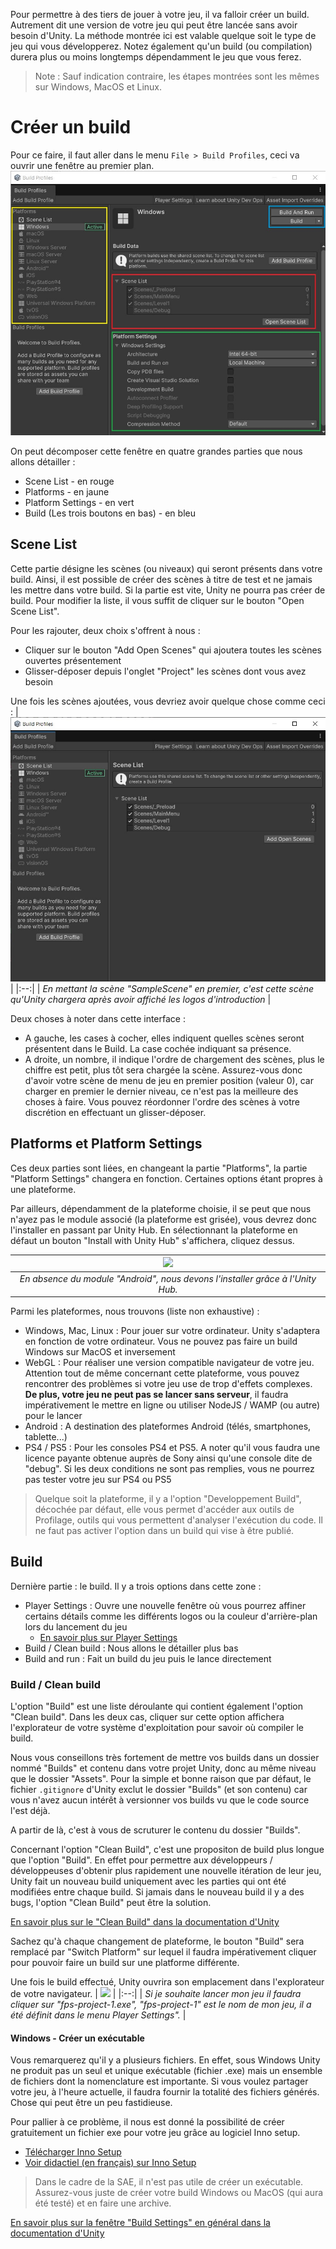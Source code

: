 Pour permettre à des tiers de jouer à votre jeu, il va falloir créer un build. Autrement dit une version de votre jeu qui peut être lancée sans avoir besoin d'Unity. La méthode montrée ici est valable quelque soit le type de jeu qui vous développerez. Notez également qu'un build (ou compilation) durera plus ou moins longtemps dépendamment le jeu que vous ferez.

> Note : Sauf indication contraire, les étapes montrées sont les mêmes sur Windows, MacOS et Linux.

# Créer un build

Pour ce faire, il faut aller dans le menu `File > Build Profiles`, ceci va ouvrir une fenêtre au premier plan.
![Alt text](build-1.jpg)

On peut décomposer cette fenêtre en quatre grandes parties que nous allons détailler :
- Scene List - en rouge
- Platforms - en jaune
- Platform Settings - en vert
- Build (Les trois boutons en bas) - en bleu

## Scene List
Cette partie désigne les scènes (ou niveaux) qui seront présents dans votre build. Ainsi, il est possible de créer des scènes à titre de test et ne jamais les mettre dans votre build. Si la partie est vite, Unity ne pourra pas créer de build. Pour modifier la liste, il vous suffit de cliquer sur le bouton "Open Scene List".

Pour les rajouter, deux choix s'offrent à nous :
- Cliquer sur le bouton "Add Open Scenes" qui ajoutera toutes les scènes ouvertes présentement
- Glisser-déposer depuis l'onglet "Project" les scènes dont vous avez besoin

Une fois les scènes ajoutées, vous devriez avoir quelque chose comme ceci :
| ![](build-2.jpg) |
|:--:|
| *En mettant la scène "SampleScene" en premier, c'est cette scène qu'Unity chargera après avoir affiché les logos d'introduction* |

Deux choses à noter dans cette interface :
- A gauche, les cases à cocher, elles indiquent quelles scènes seront présentent dans le Build. La case cochée indiquant sa présence.
- A droite, un nombre, il indique l'ordre de chargement des scènes, plus le chiffre est petit, plus tôt sera chargée la scène. Assurez-vous donc d'avoir votre scène de menu de jeu en premier position (valeur 0), car charger en premier le dernier niveau, ce n'est pas la meilleure des choses à faire.
Vous pouvez réordonner l'ordre des scènes à votre discrétion en effectuant un glisser-déposer.

## Platforms et Platform Settings
Ces deux parties sont liées, en changeant la partie "Platforms", la partie "Platform Settings" changera en fonction. Certaines options étant propres à une plateforme.

Par ailleurs, dépendamment de la plateforme choisie, il se peut que nous n'ayez pas le module associé (la plateforme est grisée), vous devrez donc l'installer en passant par Unity Hub. En sélectionnant la plateforme en défaut un bouton "Install with Unity Hub" s'affichera, cliquez dessus.

| ![](build-3.jpg) |
|:--:|
| *En absence du module "Android", nous devons l'installer grâce à l'Unity Hub.* |

Parmi les plateformes, nous trouvons (liste non exhaustive) :
- Windows, Mac, Linux : Pour jouer sur votre ordinateur. Unity s'adaptera en fonction de votre ordinateur. Vous ne pouvez pas faire un build Windows sur MacOS et inversement
- WebGL : Pour réaliser une version compatible navigateur de votre jeu. Attention tout de même concernant cette plateforme, vous pouvez rencontrer des problèmes si votre jeu use de trop d'effets complexes. **De plus, votre jeu ne peut pas se lancer sans serveur**, il faudra impérativement le mettre en ligne ou utiliser NodeJS / WAMP (ou autre) pour le lancer
- Android : A destination des plateformes Android (télés, smartphones, tablette...)
- PS4 / PS5 : Pour les consoles PS4 et PS5. A noter qu'il vous faudra une licence payante obtenue auprès de Sony ainsi qu'une console dite de "debug". Si les deux conditions ne sont pas remplies, vous ne pourrez pas tester votre jeu sur PS4 ou PS5

> Quelque soit la plateforme, il y a l'option "Developpement Build", décochée par défaut, elle vous permet d'accéder aux outils de Profilage, outils qui vous permettent d'analyser l'exécution du code. Il ne faut pas activer l'option dans un build qui vise à être publié.

## Build
Dernière partie : le build. Il y a trois options dans cette zone :
- Player Settings : Ouvre une nouvelle fenêtre où vous pourrez affiner certains détails comme les différents logos ou la couleur d'arrière-plan lors du lancement du jeu
    - [En savoir plus sur Player Settings](PLAYER-SETTINGS.md)
- Build / Clean build : Nous allons le détailler plus bas
- Build and run : Fait un build du jeu puis le lance directement

### Build / Clean build
L'option "Build" est une liste déroulante qui contient également l'option "Clean build". Dans les deux cas, cliquer sur cette option affichera l'explorateur de votre système d'exploitation pour savoir où compiler le build.

Nous vous conseillons très fortement de mettre vos builds dans un dossier nommé "Builds" et contenu dans votre projet Unity, donc au même niveau que le dossier "Assets". Pour la simple et bonne raison que par défaut, le fichier `.gitignore` d'Unity exclut le dossier "Builds" (et son contenu) car vous n'avez aucun intérêt à versionner vos builds vu que le code source l'est déjà.

A partir de là, c'est à vous de scruturer le contenu du dossier "Builds".

Concernant l'option "Clean Build", c'est une propositon de build plus longue que l'option "Build". En effet pour permettre aux développeurs / développeuses d'obtenir plus rapidement une nouvelle itération de leur jeu, Unity fait un nouveau build uniquement avec les parties qui ont été modifiées entre chaque build. Si jamais dans le nouveau build il y a des bugs, l'option "Clean Build" peut être la solution.

[En savoir plus sur le "Clean Build" dans la documentation d'Unity](https://docs.unity3d.com/Manual/incremental-build-pipeline.html#creating-non-incremental-builds)

Sachez qu'à chaque changement de plateforme, le bouton "Build" sera remplacé par "Switch Platform" sur lequel il faudra impérativement cliquer pour pouvoir faire un build sur une platforme différente.

Une fois le build effectué, Unity ouvrira son emplacement dans l'explorateur de votre navigateur.
| ![](build-4.jpg) |
|:--:|
| *Si je souhaite lancer mon jeu il faudra cliquer sur "fps-project-1.exe", "fps-project-1" est le nom de mon jeu, il a été définit dans le menu Player Settings".* |

#### Windows - Créer un exécutable
Vous remarquerez qu'il y a plusieurs fichiers. En effet, sous Windows Unity ne produit pas un seul et unique exécutable (fichier .exe) mais un ensemble de fichiers dont la nomenclature est importante. Si vous voulez partager votre jeu, à l'heure actuelle, il faudra fournir la totalité des fichiers générés. Chose qui peut être un peu fastidieuse.

Pour pallier à ce problème, il nous est donné la possibilité de créer gratuitement un fichier exe pour votre jeu grâce au logiciel Inno setup.
- [Télécharger Inno Setup](https://jrsoftware.org/isdl.php)
- [Voir didactiel (en français) sur Inno Setup](https://www.youtube.com/watch?v=lH9h4POpq0A)

> Dans le cadre de la SAE, il n'est pas utile de créer un exécutable. Assurez-vous juste de créer votre build Windows ou MacOS (qui aura été testé) et en faire une archive.

[En savoir plus sur la fenêtre "Build Settings" en général dans la documentation d'Unity](https://docs.unity3d.com/Manual/BuildSettings.html)
